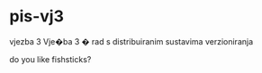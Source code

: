 pis-vj3
=======

vjezba 3
Vje�ba 3 � rad s distribuiranim sustavima verzioniranja

do you like fishsticks?
